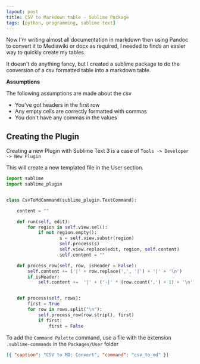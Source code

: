 ```yaml
---
layout: post
title: CSV to Markdown table - Sublime Package
tags: [python, programming, sublime text]
---
```


Now I'm writing almost all documentation in markdown then using Pandoc to convert it to Mediawiki or docx as required, I needed to finds an easier way to quickly create my tables.

It doesn't do anything fancy, but I created a sublime package to do the conversion of a csv formatted table into a markdown table.

**Assumptions**

The following assumptions are made about the csv

- You've got headers in the first row
- Any empty cells are correctly formatted with commas
- You don't have any commas in the values

## Creating the Plugin

Creating a new Plugin with Sublime Text 3 is a case of `Tools -> Developer -> New Plugin`

This will create a new templated file in the User section.

```python
import sublime
import sublime_plugin


class CsvToMdCommand(sublime_plugin.TextCommand):

	content = ""

	def run(self, edit):
		for region in self.view.sel():
			if not region.empty():
					s = self.view.substr(region)
					self.process(s)
					self.view.replace(edit, region, self.content)
					self.content = ""

	def process_row(self, row, isHeader = False):
		self.content += ('|' + row.replace(',', '|') + '|' + '\n')
		if isHeader:
			self.content +=  '|' + ('-|' * (row.count(',') + 1) + '\n')


	def process(self, rows):
	    first = True
	    for row in rows.split("\n"):
	        self.process_row(row.strip(), first)
	        if first:
	            first = False
```

To add the `Command Palette` command, use a file with the extension `.sublime-commands` in the `Packages/User` folder

```json
[{ "caption": "CSV to MD: Convert", "command": "csv_to_md" }]
```

